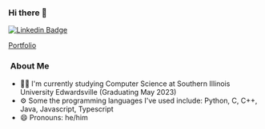 ### Hi there 👋

<!--
**mbjackson7/mbjackson7** is a ✨ _special_ ✨ repository because its `README.md` (this file) appears on your GitHub profile.

Here are some ideas to get you started:

- 🔭 I’m currently working on ...
- 🌱 I’m currently learning ...
- 👯 I’m looking to collaborate on ...
- 🤔 I’m looking for help with ...
- 💬 Ask me about ...
- 📫 How to reach me: ...
- 😄 Pronouns: ...
- ⚡ Fun fact: ...
-->
[![Linkedin Badge](https://img.shields.io/badge/Morgan_Jackson-blue?style=flat-square&logo=Linkedin&logoColor=white&link=https://www.linkedin.com/in/morganjackson-68-65-6c-6c-6f/)](https://www.linkedin.com/in/morganjackson-68-65-6c-6c-6f/)

[Portfolio](https://mbjackson7.github.io/#/)


###   &nbsp;About Me

- 👨‍🎓 I'm currently studying Computer Science at Southern Illinois University Edwardsville (Graduating May 2023)
- ⚙️ Some the programming languages I've used include: Python, C, C++, Java, Javascript, Typescript
- 😄 Pronouns: he/him
<!--
### 📊 Github Stats

<img align='left' src="https://github-readme-stats.vercel.app/api?username=mbjackson7&show_icons=true">
-->
